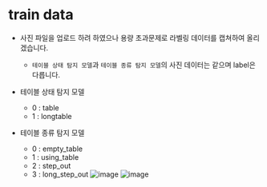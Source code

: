 # train data

- 사진 파일을 업로드 하려 하였으나 용량 초과문제로 라벨링 데이터를 캡쳐하여 올리겠습니다.
  - `테이블 상태 탐지 모델`과 `테이블 종류 탐지 모델`의 사진 데이터는 같으며 label은 다릅니다.

- 테이블 상태 탐지 모델
  - 0 : table
  - 1 : longtable

- 테이블 종류 탐지 모델
  - 0 : empty_table
  - 1 : using_table
  - 2 : step_out
  - 3 : long_step_out 
![image](https://user-images.githubusercontent.com/38518648/170566022-401368c5-346e-4cd3-b99a-0b83489aa449.png)
![image](https://user-images.githubusercontent.com/38518648/170566289-e3918e43-522e-4b50-9c7b-ab0a98ea1791.png)

